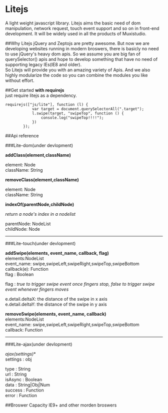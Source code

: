 # Litejs
A light weight javascript library. Litejs aims the basic need of dom manipulation, network request, touch event support and so on in front-end development. It will be widely used in all the products of Muxistudio.

##Why Litejs
jQuery and Zeptojs are pretty awesome. But now we are developing websites running in modern broswers, there is basicly no need to use jQuery's heavy dom apis. So we assume you are big fan of querySelector() apis and hope to develop something that have no need of supporting legacy IEs(IE8 and older).   
So Litejs will provide you with an amazing variety of Apis. And we also highly modularize the code so you can combine the modules you like without effort.

##Get started
**with requirejs**  
just require litejs as a dependency.  

```
requirejs(["js/lite"], function (l) {
            var target = document.querySelectorAll(".target");
            l.swipe(target, "swipeTop", function () {
                console.log("swipeTop!!!!");
            })
        });
```
##Api reference  


###Lite-dom(under devlopment)


**addClass(element,className)**  

element: Node  
className: String  

**removeClass(element,className)**  

element: Node  
className: String  

**indexOf(parentNode,childNode)**  
  
*return a node's index in a nodelist*  

parentNode: NodeList  
childNode: Node
***
###Lite-touch(under devlopment)

**addSwipe(elements, event_name, callback, flag)**  
elements:NodeList  
event_name:
swipe,swipeLeft,swipeRight,swipeTop,swipeBottom  
callback(e): Function  
flag : Boolean  

flag : *true to trigger swipe event once fingers stop, false to trigger swipe event whenever fingers moves*   
 
e.detail.deltaX: the distance of the swipe in x axis  
e.detail.deltaY: the distance of the swipe in y axis

**removeSwipe(elements, event_name, callback)**  
elements:NodeList  
event_name:
swipe,swipeLeft,swipeRight,swipeTop,swipeBottom  
callback: Function

***
###Lite-ajax(under devlopment)

**ajax*(settings)**  
settings : obj  

type : String  
url : String   
isAsync : Boolean  
data : String|Obj|Num  
success : Function  
error : Function



##Broswer Capacity
IE9+ and other morden broswers
